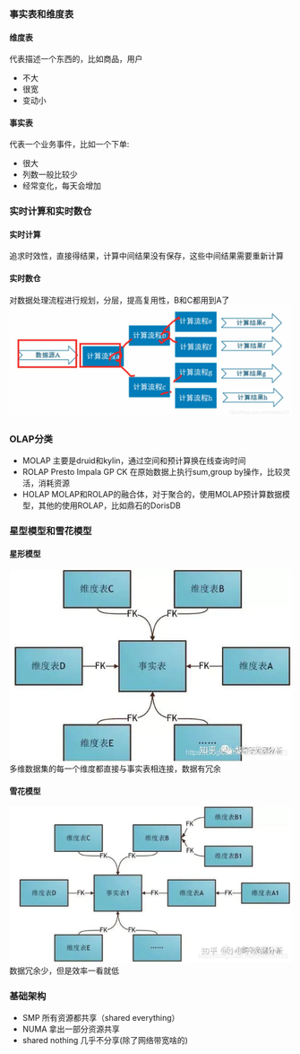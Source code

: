### 事实表和维度表

#### 维度表
代表描述一个东西的，比如商品，用户
* 不大
* 很宽
* 变动小

#### 事实表
代表一个业务事件，比如一个下单:
* 很大
* 列数一般比较少
* 经常变化，每天会增加

### 实时计算和实时数仓

#### 实时计算
追求时效性，直接得结果，计算中间结果没有保存，这些中间结果需要重新计算

#### 实时数仓
对数据处理流程进行规划，分层，提高复用性，B和C都用到A了
![](image/markdown-img-paste-20210913113023817.png)
### OLAP分类
* MOLAP 主要是druid和kylin，通过空间和预计算换在线查询时间
* ROLAP Presto Impala GP CK 在原始数据上执行sum,group by操作，比较灵活，消耗资源
* HOLAP MOLAP和ROLAP的融合体，对于聚合的，使用MOLAP预计算数据模型，其他的使用ROLAP，比如鼎石的DorisDB

### 星型模型和雪花模型

#### 星形模型
![](image/markdown-img-paste-20210913113034211.png)
多维数据集的每一个维度都直接与事实表相连接，数据有冗余

#### 雪花模型
![](image/markdown-img-paste-20210913113050247.png)
数据冗余少，但是效率一看就低

### 基础架构
* SMP 所有资源都共享（shared everything）
* NUMA 拿出一部分资源共享
* shared nothing 几乎不分享(除了网络带宽啥的)

